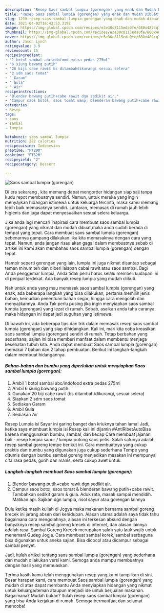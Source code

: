 ```yaml
---
description: "Resep Saos sambal lumpia (gorengan) yang enak dan Mudah Dibuat"
title: "Resep Saos sambal lumpia (gorengan) yang enak dan Mudah Dibuat"
slug: 1290-resep-saos-sambal-lumpia-gorengan-yang-enak-dan-mudah-dibuat
date: 2021-04-02T16:43:53.319Z
image: https://img-global.cpcdn.com/recipes/e3e30c8115eda0fe/680x482cq70/saos-sambal-lumpia-gorengan-foto-resep-utama.jpg
thumbnail: https://img-global.cpcdn.com/recipes/e3e30c8115eda0fe/680x482cq70/saos-sambal-lumpia-gorengan-foto-resep-utama.jpg
cover: https://img-global.cpcdn.com/recipes/e3e30c8115eda0fe/680x482cq70/saos-sambal-lumpia-gorengan-foto-resep-utama.jpg
author: Jason Lynch
ratingvalue: 3.9
reviewcount: 15
recipeingredient:
- "1 botol sambal abcindofood extra pedas 275ml"
- "6 siung bawang putih"
- "20 biji cabe rawit bs ditambahdikurangi sesuai selera"
- "2 sdm saos tomat"
- " Garam"
- " Gula"
- " Air"
recipeinstructions:
- "Blender bawang putih+cabe rawit dgn sedikit air."
- "Campur saos botol, saos tomat &amp; blenderan bawang putih+cabe rawit. Tambahkan sedikit garam &amp; gula. Aduk rata, masak sampai mendidih. Matikan api. Sajikan dgn lumpia, risol sayur atau gorengan lainnya"
categories:
- Resep
tags:
- saos
- sambal
- lumpia

katakunci: saos sambal lumpia 
nutrition: 282 calories
recipecuisine: Indonesian
preptime: "PT29M"
cooktime: "PT52M"
recipeyield: "2"
recipecategory: Dessert

---
```



![Saos sambal lumpia (gorengan)](https://img-global.cpcdn.com/recipes/e3e30c8115eda0fe/680x482cq70/saos-sambal-lumpia-gorengan-foto-resep-utama.jpg)

Di era  sekarang , kita memang dapat mengorder hidangan siap saji tanpa kudu repot membuatnya sendiri. Namun, untuk mereka yang ingin menyajikan hidangan istimewa untuk keluarga tercinta, maka kamu memang lebih baik memasaknya sendiri. Lantaran, memasak di rumah jauh lebih higienis dan juga dapat menyesuaikan sesuai selera keluarga.

Jika anda lagi mencari inspirasi cara membuat saos sambal lumpia (gorengan) yang nikmat dan mudah dibuat,maka anda sudah berada di tempat yang tepat. Cara membuat saos sambal lumpia (gorengan)  sebenarnya gampang dilakukan jika kita memasaknya dengan cara yang tepat. Namun, anda jangan risau akan gagal dalam membuatnya 
sebab di artikel ini kami akan membahas saos sambal lumpia (gorengan) dengan tepat.  

Hampir seperti gorengan yang lain, lumpia ini juga nikmat disantap sebagai teman minum teh dan diberi lalapan cabai rawit atau saos sambal. Bagi Anda penggemar lumpia, Anda tidak perlu harus selalu membeli kudapan ini di penjual terdekat. Ada banyak resep lumpia yang mudah diikuti.

Nah untuk anda yang mau memasak saos sambal lumpia (gorengan) yang enak, ada beberapa langkah yang bisa dilakukan, pertama memilih jenis bahan, kemudian penentuan bahan segar, hingga cara mengolah dan menyajikannya. Anda Tak perlu pusing jika ingin menyiapkan saos sambal lumpia (gorengan) yang lezat di rumah. Sebab, asalkan anda  tahu caranya, maka hidangan ini dapat jadi suguhan yang istimewa.

Di bawah ini, ada beberapa tips dan trik dalam memasak resep saos sambal lumpia (gorengan) yang siap dihidangkan. Kali ini, mari kita coba kreasikan saos sambal lumpia (gorengan) sendiri di rumah. Tetap berbahan yang sederhana, sajian ini bisa memberi manfaat dalam membantu menjaga kesehatan tubuh kita. Anda dapat membuat Saos sambal lumpia (gorengan) memakai 7 bahan dan 2 tahap pembuatan. Berikut ini langkah-langkah dalam membuat hidangannya.

<!--inarticleads1-->

##### Bahan-bahan dan bumbu yang diperlukan untuk menyiapkan Saos sambal lumpia (gorengan):

1. Ambil 1 botol sambal abc/indofood extra pedas 275ml
1. Ambil 6 siung bawang putih
1. Gunakan 20 biji cabe rawit (bs ditambah/dikurangi, sesuai selera)
1. Siapkan 2 sdm saos tomat
1. Sediakan  Garam
1. Ambil  Gula
1. Sediakan  Air


Resep Lumpia isi Sayur ini garing banget dan kriuknya tahan lama! Jadi, ketika saya membuat lumpia isi Resep kali ini dijamin #AntiRibetAutoBisa karena menggunakan bumbu, sambal, dan kecap Cara membuat jajanan bali - resep lumpia sanur / lumpia potong saos petis. Salah satunya adalah resep sambal goreng tempe berikut ini. Cara membuatnya yang cukup praktis dan bumbu yang digunakan juga cukup sederhana Tempe yang ditumis dengan bumbu sambal goreng menjadikan masakan ini mempunyai cita rasa pedas, gurih dan manis, serta cukup awet untuk. 

<!--inarticleads2-->

##### Langkah-langkah membuat Saos sambal lumpia (gorengan):

1. Blender bawang putih+cabe rawit dgn sedikit air.
1. Campur saos botol, saos tomat &amp; blenderan bawang putih+cabe rawit. Tambahkan sedikit garam &amp; gula. Aduk rata, masak sampai mendidih. Matikan api. Sajikan dgn lumpia, risol sayur atau gorengan lainnya


Dulu ketika masih kuliah di Jogya maka makanan bernama sambal goreng krecek ini jarang absen dari kehidupan. Alasan utama adalah saya tidak tahu bagaimana cara mengolahnya, alasan ini terkesan absurd dengan banyaknya resep sambal goreng krecek di internet, dan alasan lainnya adalah rasa. Sambal Goreng Krecek merupakan salah satu lauk wajib untuk menemani Gudeg Jogja. Cara membuat sambal korek, sambal serbaguna bisa digunakan untuk aneka sajian. Bisa dicocol atau dicampur sebagai sambal penyet. 

Jadi, itulah artikel tentang  saos sambal lumpia (gorengan)  yang sederhana dan mudah dilakukan versi kami. Semoga anda mampu membuatnya dengan hasil yang memuaskan. 

Terima kasih kamu telah menggunakan resep yang kami tampilkan di sini. Besar harapan kami, cara membuat  Saos sambal lumpia (gorengan) yang mudah di atas dapat membantu Anda menyiapkan hidangan yang nikmat untuk keluarga/teman ataupun menjadi ide untuk berjualan makanan. Bagaimana? Mudah bukan? Itulah resep saos sambal lumpia (gorengan) yang bisa Anda kerjakan di rumah. Semoga bermanfaat dan selamat mencoba!

